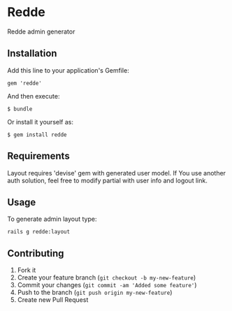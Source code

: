 # Redde

Redde admin generator

## Installation

Add this line to your application's Gemfile:

    gem 'redde'

And then execute:

    $ bundle

Or install it yourself as:

    $ gem install redde

## Requirements

Layout requires 'devise' gem with generated user model. If You use another auth solution, feel free to modify partial with user info and logout link.

## Usage

To generate admin layout type:

    rails g redde:layout

## Contributing

1. Fork it
2. Create your feature branch (`git checkout -b my-new-feature`)
3. Commit your changes (`git commit -am 'Added some feature'`)
4. Push to the branch (`git push origin my-new-feature`)
5. Create new Pull Request
